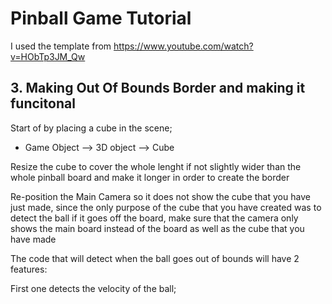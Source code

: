 # Pinball Game Tutorial

I used the template from https://www.youtube.com/watch?v=HObTp3JM_Qw

## 3. Making Out Of Bounds Border and making it funcitonal

Start of by placing a cube in the scene;
- Game Object --> 3D object --> Cube

Resize the cube to cover the whole lenght if not slightly wider than the whole pinball board and make it longer in order to create the border

Re-position the Main Camera so it does not show the cube that you have just made, since the only purpose of the cube that you have created was to detect the ball if it goes off the board, make sure that the camera only shows the main board instead of the board as well as the cube that you have made

The code that will detect when the ball goes out of bounds will have 2 features:

First one detects the velocity of the ball;


